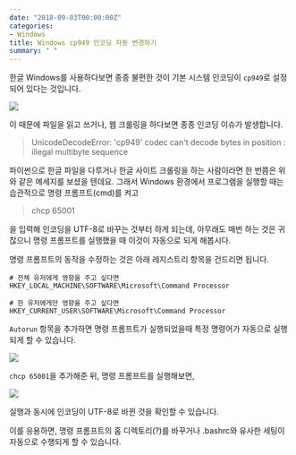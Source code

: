 ```yaml
---
date: "2018-09-03T00:00:00Z"
categories:
- Windows
title: Windows cp949 인코딩 자동 변경하기
summary: " "
---
```


한글 Windows를 사용하다보면 종종 불편한 것이 기본 시스템 인코딩이 `cp949`로 설정되어 있다는 것입니다.

![](../../../assets/post_images/cmd_encoding.PNG)

이 때문에 파일을 읽고 쓰거나,
웹 크롤링을 하다보면 종종 인코딩 이슈가 발생합니다.

> UnicodeDecodeError: 'cp949' codec can't decode bytes in position : illegal multibyte sequence

파이썬으로 한글 파일을 다루거나 한글 사이트 크롤링을 하는 사람이라면 한 번쯤은 위와 같은 메세지를 보셨을 텐데요.
그래서 Windows 환경에서 프로그램을 실행할 때는 습관적으로 명령 프롬프트(cmd)를 켜고

> chcp 65001

을 입력해 인코딩을 UTF-8로 바꾸는 것부터 하게 되는데,
아무래도 매번 하는 것은 귀찮으니 명령 프롬프트를 실행했을 때 이것이 자동으로 되게 해봅시다.

명령 프롬프트의 동작을 수정하는 것은
아래 레지스트리 항목을 건드리면 됩니다.

```
# 전체 유저에게 영향을 주고 싶다면
HKEY_LOCAL_MACHINE\SOFTWARE\Microsoft\Command Processor

# 한 유저에게만 영향을 주고 싶다면
HKEY_CURRENT_USER\SOFTWARE\Microsoft\Command Processor
```

`Autorun` 항목을 추가하면 명령 프롬프트가 실행되었을때 특정 명령어가 자동으로 실행되게 할 수 있습니다.

![](../../../assets/post_images/cmd_autorun.PNG)

`chcp 65001`을 추가해준 뒤, 명령 프롬프트를 실행해보면,

![](../../../assets/post_images/cmd_autorun_result.PNG)

실행과 동시에 인코딩이 UTF-8로 바뀐 것을 확인할 수 있습니다.

이를 응용하면, 명령 프롬프트의 홈 디렉토리(?)를 바꾸거나
.bashrc와 유사한 세팅이 자동으로 수행되게 할 수 있습니다.
